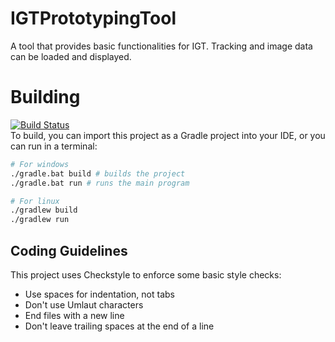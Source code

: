 # IGTPrototypingTool

A tool that provides basic functionalities for IGT. Tracking and image data can be loaded and displayed.

# Building
[![Build Status](https://travis-ci.org/Alfred-Franz/TrackingDataAnalysisTool.svg?branch=master)](https://travis-ci.org/Alfred-Franz/TrackingDataAnalysisTool) 
\
To build, you can import this project as a Gradle project into your IDE, or you
can run in a terminal:
```bash
# For windows
./gradle.bat build # builds the project
./gradle.bat run # runs the main program

# For linux
./gradlew build
./gradlew run
```

## Coding Guidelines
This project uses Checkstyle to enforce some basic style checks:
* Use spaces for indentation, not tabs
* Don't use Umlaut characters
* End files with a new line
* Don't leave trailing spaces at the end of a line

